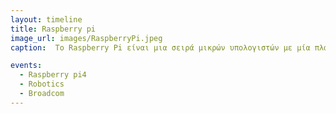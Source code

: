 ```yaml
---
layout: timeline 
title: Raspberry pi
image_url: images/RaspberryPi.jpeg
caption:  Το Raspberry Pi είναι μια σειρά μικρών υπολογιστών με μία πλακέτα (SBC) που αναπτύχθηκε στο Ηνωμένο Βασίλειο από το Ίδρυμα Raspberry Pi σε συνεργασία με την Broadcom.Το έργο Raspberry Pi αρχικά έκλινε προς την προώθηση της διδασκαλίας της βασικής επιστήμης των υπολογιστών στα σχολεία. Το αρχικό μοντέλο έγινε πιο δημοφιλές από ό,τι αναμενόταν, πουλώντας εκτός της αγοράς-στόχου του για χρήσεις όπως η ρομποτική. 

events:
  - Raspberry pi4
  - Robotics
  - Broadcom
---
```

